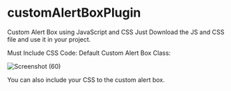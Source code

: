 # customAlertBoxPlugin
Custom Alert Box using JavaScript and CSS
Just Download the JS and CSS file and use it in your project.

Must Include CSS Code:
Default Custom Alert Box Class:

![Screenshot (60)](https://user-images.githubusercontent.com/87890258/172702516-4541b4f5-4842-4183-9a88-68eb93d6efa8.png)

You can also include your CSS to the custom alert box.

